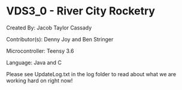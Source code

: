# VDS3_0 - River City Rocketry

Created By: Jacob Taylor Cassady

Contributor(s): Denny Joy and Ben Stringer

Microcontroller: Teensy 3.6

Language: Java and C

Please see UpdateLog.txt in the log folder to read about what we are working hard on right now!
